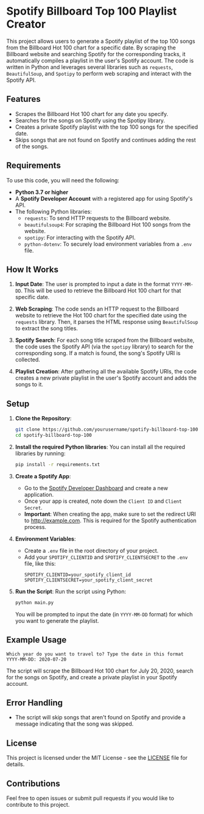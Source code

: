 # Spotify Billboard Top 100 Playlist Creator

This project allows users to generate a Spotify playlist of the top 100 songs from the Billboard Hot 100 chart for a specific date. By scraping the Billboard website and searching Spotify for the corresponding tracks, it automatically compiles a playlist in the user's Spotify account. The code is written in Python and leverages several libraries such as `requests`, `BeautifulSoup`, and `Spotipy` to perform web scraping and interact with the Spotify API.

## Features
- Scrapes the Billboard Hot 100 chart for any date you specify.
- Searches for the songs on Spotify using the Spotipy library.
- Creates a private Spotify playlist with the top 100 songs for the specified date.
- Skips songs that are not found on Spotify and continues adding the rest of the songs.

## Requirements
To use this code, you will need the following:

- **Python 3.7 or higher**
- A **Spotify Developer Account** with a registered app for using Spotify's API.
- The following Python libraries:
  - `requests`: To send HTTP requests to the Billboard website.
  - `beautifulsoup4`: For scraping the Billboard Hot 100 songs from the website.
  - `spotipy`: For interacting with the Spotify API.
  - `python-dotenv`: To securely load environment variables from a `.env` file.

## How It Works

1. **Input Date**: The user is prompted to input a date in the format `YYYY-MM-DD`. This will be used to retrieve the Billboard Hot 100 chart for that specific date.
  
2. **Web Scraping**: The code sends an HTTP request to the Billboard website to retrieve the Hot 100 chart for the specified date using the `requests` library. Then, it parses the HTML response using `BeautifulSoup` to extract the song titles.
  
3. **Spotify Search**: For each song title scraped from the Billboard website, the code uses the Spotify API (via the `spotipy` library) to search for the corresponding song. If a match is found, the song's Spotify URI is collected.
  
4. **Playlist Creation**: After gathering all the available Spotify URIs, the code creates a new private playlist in the user's Spotify account and adds the songs to it.

## Setup

1. **Clone the Repository**:
   ```bash
   git clone https://github.com/yourusername/spotify-billboard-top-100.git
   cd spotify-billboard-top-100
   ```

2. **Install the required Python libraries**:
   You can install all the required libraries by running:
   ```bash
   pip install -r requirements.txt
   ```

3. **Create a Spotify App**:
   - Go to the [Spotify Developer Dashboard](https://developer.spotify.com/dashboard/) and create a new application.
   - Once your app is created, note down the `Client ID` and `Client Secret`.
   - **Important**: When creating the app, make sure to set the redirect URI to http://example.com. This is required for the Spotify authentication process.

4. **Environment Variables**:
   - Create a `.env` file in the root directory of your project.
   - Add your `SPOTIFY_CLIENTID` and `SPOTIFY_CLIENTSECRET` to the `.env` file, like this:
     ```
     SPOTIFY_CLIENTID=your_spotify_client_id
     SPOTIFY_CLIENTSECRET=your_spotify_client_secret
     ```

5. **Run the Script**:
   Run the script using Python:
   ```bash
   python main.py
   ```
   
   You will be prompted to input the date (in `YYYY-MM-DD` format) for which you want to generate the playlist.

## Example Usage

```
Which year do you want to travel to? Type the date in this format YYYY-MM-DD: 2020-07-20
```

The script will scrape the Billboard Hot 100 chart for July 20, 2020, search for the songs on Spotify, and create a private playlist in your Spotify account.

## Error Handling

- The script will skip songs that aren't found on Spotify and provide a message indicating that the song was skipped.
  
## License

This project is licensed under the MIT License - see the [LICENSE](LICENSE) file for details.

## Contributions

Feel free to open issues or submit pull requests if you would like to contribute to this project.
